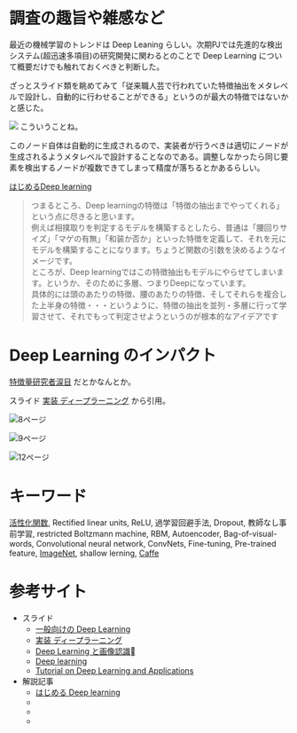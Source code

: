 # 調査の趣旨や雑感など

最近の機械学習のトレンドは Deep Leaning らしい。次期PJでは先進的な検出システム(超迅速多項目)の研究開発に関わるとのことで Deep Learning について概要だけでも触れておくべきと判断した。

ざっとスライド類を眺めてみて「従来職人芸で行われていた特徴抽出をメタレベルで設計し、自動的に行わせることができる」というのが最大の特徴ではないかと感じた。

![](http://theanalyticsstore.ie/wp-content/uploads/2013/03/DeepNetwork.png)
こういうことね。

このノード自体は自動的に生成されるので、実装者が行うべきは適切にノードが生成されるようメタレベルで設計することなのである。調整しなかったら同じ要素を検出するノードが複数できてしまって精度が落ちるとかあるらしい。

[はじめるDeep learning](
http://qiita.com/icoxfog417/items/65e800c3a2094457c3a0)

> つまるところ、Deep learningの特徴は「特徴の抽出までやってくれる」という点に尽きると思います。  
> 例えば相撲取りを判定するモデルを構築するとしたら、普通は「腰回りサイズ」「マゲの有無」「和装か否か」といった特徴を定義して、それを元にモデルを構築することになります。ちょうど関数の引数を決めるようなイメージです。  
> ところが、Deep learningではこの特徴抽出もモデルにやらせてしまいます。というか、そのために多層、つまりDeepになっています。  
> 具体的には頭のあたりの特徴、腰のあたりの特徴、そしてそれらを複合した上半身の特徴・・・というように、特徴の抽出を並列・多層に行って学習させて、それでもって判定させようというのが根本的なアイデアです  


# Deep Learning のインパクト

[特徴量研究者涙目](https://twitter.com/ambee_whisper/status/256039859528019968)
だとかなんとか。

スライド
[実装 ディープラーニング]( http://www.slideshare.net/yurieoka37/ss-28152060)
から引用。

![8ページ]( http://image.slidesharecdn.com/deeplearning-121109044234-phpapp01/95/deep-learning-8-638.jpg?cb=1352436208)

![9ページ]( http://image.slidesharecdn.com/deeplearning-121109044234-phpapp01/95/deep-learning-9-638.jpg?cb=1352436208)

![12ページ]( http://image.slidesharecdn.com/deeplearning-121109044234-phpapp01/95/deep-learning-12-638.jpg?cb=1352436208)






# キーワード

[活性化関数], Rectified linear units, ReLU, 過学習回避手法, Dropout, 教師なし事前学習, restricted Boltzmann machine,  RBM, Autoencoder, Bag-of-visual-words, Convolutional neural network, ConvNets, Fine-tuning, Pre-trained feature,  [ImageNet], shallow lerning, [Caffe]


# 参考サイト

* スライド
    * [一般向けの Deep Learning]( http://www.slideshare.net/pfi/deep-learning-22350063)
    * [実装 ディープラーニング]( http://www.slideshare.net/yurieoka37/ss-28152060)
    * [Deep Learning と画像認識]( http://www.slideshare.net/nlab_utokyo/deep-learning-40959442?next_slideshow=2)
    * [Deep learning]( http://www.slideshare.net/kazoo04/deep-learning-15097274)
    * [Tutorial on Deep Learning and Applications]( https://deeplearningworkshopnips2010.files.wordpress.com/2010/09/nips10-workshop-tutorial-final.pdf)
* 解説記事
    * [はじめる Deep learning]( http://qiita.com/icoxfog417/items/65e800c3a2094457c3a0)
    * []()
    * []()
    * []()




[活性化関数]: http://ja.wikipedia.org/wiki/ニューラルネットワーク#.E3.83.95.E3.82.A3.E3.83.BC.E3.83.89.E3.83.95.E3.82.A9.E3.83.AF.E3.83.BC.E3.83.89.E3.83.8B.E3.83.A5.E3.83.BC.E3.83.A9.E3.83.AB.E3.83.8D.E3.83.83.E3.83.88

[Caffe]: http://caffe.berkeleyvision.org/

[ImageNet]: http://smrmkt.hatenablog.jp/entry/2015/03/08/195625

